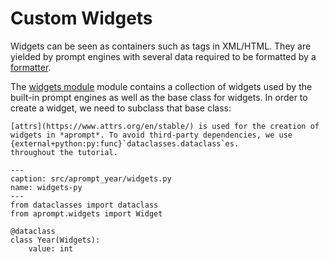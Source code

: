 # Custom Widgets

Widgets can be seen as containers such as tags in XML/HTML. They are
yielded by prompt engines with several data required to be formatted
by a [formatter](#aprompt.formatters).

The [widgets module](#aprompt.widgets) module contains a collection
of widgets used by the built-in prompt engines as well as the base
class for widgets. In order to create a widget, we need to subclass
that base class:

```{attention}
[attrs](https://www.attrs.org/en/stable/) is used for the creation of
widgets in *aprompt*. To avoid third-party dependencies, we use
{external+python:py:func}`dataclasses.dataclass`es.
throughout the tutorial.
```

```{code-block} python
---
caption: src/aprompt_year/widgets.py
name: widgets-py
---
from dataclasses import dataclass
from aprompt.widgets import Widget

@dataclass
class Year(Widgets):
    value: int
```
